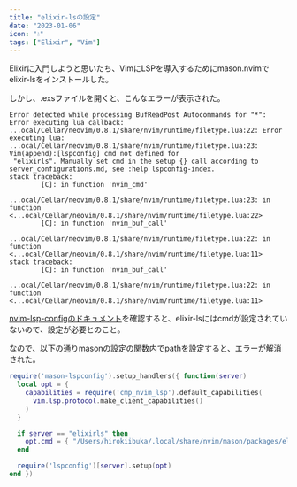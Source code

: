 ```yaml
---
title: "elixir-lsの設定"
date: "2023-01-06"
icon: "💧"
tags: ["Elixir", "Vim"]
---
```


Elixirに入門しようと思いたち、VimにLSPを導入するためにmason.nvimでelixir-lsをインストールした。

しかし、.exsファイルを開くと、こんなエラーが表示された。

```
Error detected while processing BufReadPost Autocommands for "*":
Error executing lua callback: ...ocal/Cellar/neovim/0.8.1/share/nvim/runtime/filetype.lua:22: Error executing lua: ...ocal/Cellar/neovim/0.8.1/share/nvim/runtime/filetype.lua:23: Vim(append):[lspconfig] cmd not defined for
 "elixirls". Manually set cmd in the setup {} call according to server_configurations.md, see :help lspconfig-index.
stack traceback:
        [C]: in function 'nvim_cmd'
        ...ocal/Cellar/neovim/0.8.1/share/nvim/runtime/filetype.lua:23: in function <...ocal/Cellar/neovim/0.8.1/share/nvim/runtime/filetype.lua:22>
        [C]: in function 'nvim_buf_call'
        ...ocal/Cellar/neovim/0.8.1/share/nvim/runtime/filetype.lua:22: in function <...ocal/Cellar/neovim/0.8.1/share/nvim/runtime/filetype.lua:11>
stack traceback:
        [C]: in function 'nvim_buf_call'
        ...ocal/Cellar/neovim/0.8.1/share/nvim/runtime/filetype.lua:22: in function <...ocal/Cellar/neovim/0.8.1/share/nvim/runtime/filetype.lua:11>
```

[nvim-lsp-configのドキュメント](https://github.com/neovim/nvim-lspconfig/blob/master/doc/server_configurations.md#elixirls)を確認すると、elixir-lsにはcmdが設定されていないので、設定が必要とのこと。

なので、以下の通りmasonの設定の関数内でpathを設定すると、エラーが解消された。


```lua
require('mason-lspconfig').setup_handlers({ function(server)
  local opt = {
    capabilities = require('cmp_nvim_lsp').default_capabilities(
      vim.lsp.protocol.make_client_capabilities()
    )
  }

  if server == "elixirls" then
    opt.cmd = { "/Users/hirokiibuka/.local/share/nvim/mason/packages/elixir-ls/language_server.sh" }
  end

  require('lspconfig')[server].setup(opt)
end })

```
